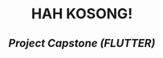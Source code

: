 <div align="center">
  <h1> HAH KOSONG! </h1>
  <h2> <i> Project Capstone (FLUTTER) </i> </h2>
</div> 
